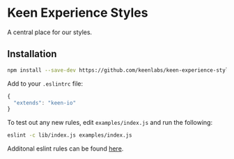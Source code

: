 # Keen Experience Styles

A central place for our styles.

## Installation
```sh
npm install --save-dev https://github.com/keenlabs/keen-experience-styles.git
```

Add to your `.eslintrc` file:
```javascript
{
  "extends": "keen-io"
}
```

To test out any new rules, edit `examples/index.js` and run the following:
```sh
eslint -c lib/index.js examples/index.js
```

Additonal eslint rules can be found [here](http://eslint.org/docs/rules/).
